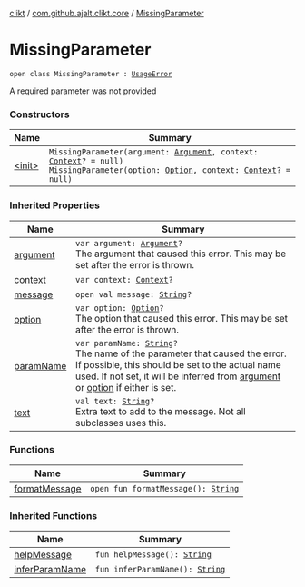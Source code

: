 [clikt](../../index.md) / [com.github.ajalt.clikt.core](../index.md) / [MissingParameter](./index.md)

# MissingParameter

`open class MissingParameter : `[`UsageError`](../-usage-error/index.md)

A required parameter was not provided

### Constructors

| Name | Summary |
|---|---|
| [&lt;init&gt;](-init-.md) | `MissingParameter(argument: `[`Argument`](../../com.github.ajalt.clikt.parameters.arguments/-argument/index.md)`, context: `[`Context`](../-context/index.md)`? = null)`<br>`MissingParameter(option: `[`Option`](../../com.github.ajalt.clikt.parameters.options/-option/index.md)`, context: `[`Context`](../-context/index.md)`? = null)` |

### Inherited Properties

| Name | Summary |
|---|---|
| [argument](../-usage-error/argument.md) | `var argument: `[`Argument`](../../com.github.ajalt.clikt.parameters.arguments/-argument/index.md)`?`<br>The argument that caused this error. This may be set after the error is thrown. |
| [context](../-usage-error/context.md) | `var context: `[`Context`](../-context/index.md)`?` |
| [message](../-usage-error/message.md) | `open val message: `[`String`](https://kotlinlang.org/api/latest/jvm/stdlib/kotlin/-string/index.html)`?` |
| [option](../-usage-error/option.md) | `var option: `[`Option`](../../com.github.ajalt.clikt.parameters.options/-option/index.md)`?`<br>The option that caused this error. This may be set after the error is thrown. |
| [paramName](../-usage-error/param-name.md) | `var paramName: `[`String`](https://kotlinlang.org/api/latest/jvm/stdlib/kotlin/-string/index.html)`?`<br>The name of the parameter that caused the error. If possible, this should be set to the actual name used. If not set, it will be inferred from [argument](../-usage-error/argument.md) or [option](../-usage-error/option.md) if either is set. |
| [text](../-usage-error/text.md) | `val text: `[`String`](https://kotlinlang.org/api/latest/jvm/stdlib/kotlin/-string/index.html)`?`<br>Extra text to add to the message. Not all subclasses uses this. |

### Functions

| Name | Summary |
|---|---|
| [formatMessage](format-message.md) | `open fun formatMessage(): `[`String`](https://kotlinlang.org/api/latest/jvm/stdlib/kotlin/-string/index.html) |

### Inherited Functions

| Name | Summary |
|---|---|
| [helpMessage](../-usage-error/help-message.md) | `fun helpMessage(): `[`String`](https://kotlinlang.org/api/latest/jvm/stdlib/kotlin/-string/index.html) |
| [inferParamName](../-usage-error/infer-param-name.md) | `fun inferParamName(): `[`String`](https://kotlinlang.org/api/latest/jvm/stdlib/kotlin/-string/index.html) |
